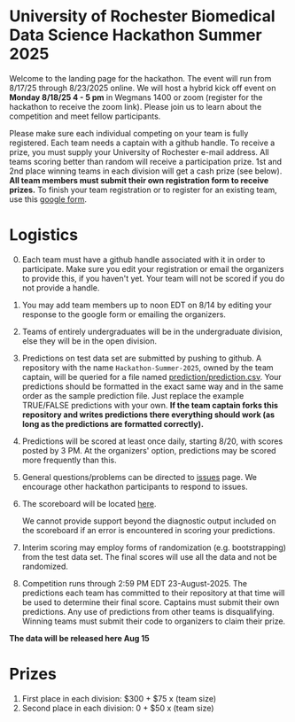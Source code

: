 # University of Rochester Biomedical Data Science Hackathon Summer 2025
Welcome to the landing page for the hackathon. The event will run from 8/17/25 through 8/23/2025 online. We will host a hybrid kick off event on **Monday 8/18/25 4 - 5 pm** in Wegmans 1400 or zoom (register for the hackathon to receive the zoom link). Please join us to learn about the competition and meet fellow participants.

 Please make sure each individual competing on your team is fully registered. Each team needs a captain with a github handle. To receive a prize, you must supply your University of Rochester e-mail address. All teams scoring better than random will receive a participation prize. 1st and 2nd place winning teams in each division will get a cash prize (see below).
 **All team members must submit their own registration form to receive prizes.** To finish your team registration or to register for an existing team, use this [google form](https://docs.google.com/forms/d/e/1FAIpQLScDODn2UyefKIDaCjTlYF29xjRNgk2aJ98NtVksoDU1kFL44w/viewform?usp=sharing&ouid=101864452815264823434). 


# Logistics

0.   Each team must have a github handle associated with it in order to participate.  Make sure you edit your registration or email the organizers to provide this, if you haven't yet. Your team will not be scored if you do not provide a handle.
1.   You may add team members up
to noon EDT on 8/14 by editing your response to the google form or emailing the organizers.
2.  Teams of entirely undergraduates will be in the undergraduate
division, else they will be in the open division.
3.  Predictions on test data set are submitted by pushing to
    github.  A repository with the name `Hackathon-Summer-2025`,
    owned by the team captain, will
    be queried for a file named [prediction/prediction.csv](prediction/prediction.csv). Your predictions should be formatted in the exact same way and in the same order as the sample prediction file. Just replace the example TRUE/FALSE predictions with your own.  **If the team captain forks this
    repository and writes predictions there everything should work
    (as long as the predictions are formatted correctly).** 
2.  Predictions will be scored at least once daily, starting 8/20, with
    scores posted by 3 PM.  At
    the organizers' option, predictions may be scored more frequently
    than this.
2.  General questions/problems can be directed to [issues](https://github.com/Rochester-Biomedical-DS/Hackathon-Summer-2025/issues) page.  We encourage other hackathon participants to respond to issues.
3.  The scoreboard will be located
    [here](Leaderboard.Hackathon.2025.md).
   
    We  cannot provide support
    beyond the diagnostic output included on the scoreboard if an error is
    encountered in scoring your predictions.
5.  Interim scoring may employ forms of randomization (e.g. bootstrapping) from the test data set.  The final scores will use all the data and not be randomized.
4.  Competition runs through 2:59 PM EDT 23-August-2025.  The predictions each team has committed to their repository at that time will be used to determine their final score. Captains must submit their own predictions. Any use of predictions from other teams is disqualifying. Winning teams must submit their code to organizers to claim their prize.

**The data will be released here Aug 15**

# Prizes
   
1.  First place in each division: $300 + $75 x (team size)
2.  Second place in each division: 0 + $50 x (team size)
  


